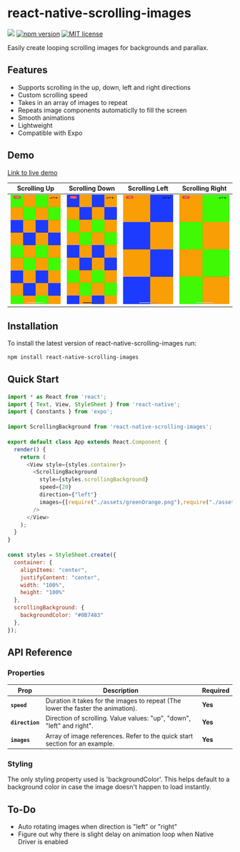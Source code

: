 # react-native-scrolling-images
![](https://img.shields.io/github/issues-raw/AndreYonadam/react-native-scrolling-images.svg)
[![npm version](http://img.shields.io/npm/v/react-native-scrolling-images.svg?style=flat)](https://www.npmjs.com/package/react-native-scrolling-images "View this project on npm")
[![MIT license](http://img.shields.io/badge/license-MIT-brightgreen.svg)](http://opensource.org/licenses/MIT)

Easily create looping scrolling images for backgrounds and parallax.

## Features
- Supports scrolling in the up, down, left and right directions
- Custom scrolling speed
- Takes in an array of images to repeat
- Repeats image components automaticlly to fill the screen
- Smooth animations
- Lightweight
- Compatible with Expo

## Demo
[Link to live demo](https://snack.expo.io/@andreyonadam/react-native-scrolling-images-example)

Scrolling Up | Scrolling Down | Scrolling Left | Scrolling Right
:-------------------------:|:-------------------------:|:-------------------------:|:-------------------------:
![](https://raw.githubusercontent.com/AndreYonadam/react-native-scrolling-images/master/demo/up.gif)  |  ![](https://raw.githubusercontent.com/AndreYonadam/react-native-scrolling-images/master/demo/down.gif)  |  ![](https://raw.githubusercontent.com/AndreYonadam/react-native-scrolling-images/master/demo/left.gif)  |  ![](https://raw.githubusercontent.com/AndreYonadam/react-native-scrolling-images/master/demo/right.gif)

## Installation
To install the latest version of react-native-scrolling-images run:
```bash
npm install react-native-scrolling-images
```

## Quick Start
```js
import * as React from 'react';
import { Text, View, StyleSheet } from 'react-native';
import { Constants } from 'expo';

import ScrollingBackground from 'react-native-scrolling-images';

export default class App extends React.Component {
  render() {
    return (
      <View style={styles.container}>
        <ScrollingBackground
          style={styles.scrollingBackground}
          speed={20}
          direction={"left"}
          images={[require("./assets/greenOrange.png"),require("./assets/blueOrange.png")]}
        />
      </View>
    );
  }
}

const styles = StyleSheet.create({
  container: {
    alignItems: "center",
    justifyContent: "center",
    width: "100%",
    height: "100%"
  },
  scrollingBackground: {
    backgroundColor: "#0B7483"
  },
});
```

## API Reference

### Properties
| Prop | Description | Required |
|---|---|---|
|**`speed`**|Duration it takes for the images to repeat (The lower the faster the animation). |**Yes**|
|**`direction`**|Direction of scrolling. Value values: "up", "down", "left" and right". |**Yes**|
|**`images`**|Array of image references. Refer to the quick start section for an example. |**Yes**|

### Styling
The only styling property used is 'backgroundColor'. This helps default to a background color in case the image doesn't happen to load instantly.
## To-Do
- Auto rotating images when direction is "left" or "right"
- Figure out why there is slight delay on animation loop when Native Driver is enabled
